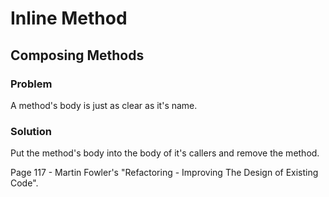 # Inline Method

## Composing Methods

### Problem
A method's body is just as clear as it's name.

### Solution
Put the method's body into the body of it's callers and remove the method.

Page 117 - Martin Fowler's "Refactoring - Improving The Design of Existing Code".